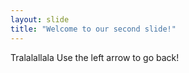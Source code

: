```yaml
---
layout: slide
title: "Welcome to our second slide!"
---
```

Tralalallala
Use the left arrow to go back!
